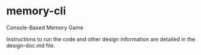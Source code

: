 # memory-cli
Console-Based Memory Game

Instructions to run the code and other design information are detailed in the design-doc.md file.
